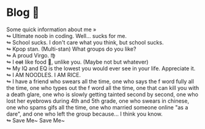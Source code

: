 # Blog 📑
Some quick information about me » <br />
↬ Ultimate noob in coding. Well... sucks for me. <br />
↬ School sucks. I don't care what you think, but school sucks.<br />
↬ Kpop stan. (Multi-stan) What groups do you like? <br />
↬ A proud Virgo. :virgo:<br />
↬ I ~~eat~~ like food :bento:, unlike you. (Maybe not but whatever)<br />
↬ My IQ and EQ is the lowest you would ever see in your life. Appreciate it.<br />
↬ I AM NOODLES. I AM RICE.<br />
↬ I have a friend who swears all the time, one who says the f word fully all the time, one who types out the f word all the time, one that can kill you with a death glare, one who is slowly getting tainted second by second, one who lost her eyebrows during 4th and 5th grade, one who swears in chinese, one who spams gifs all the time, one who married someone online "as a dare", and one who left the group because... I think you know.<br /> 
↬ Save Me~ Save Me~     
